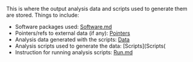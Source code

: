 This is where the output analysis data and scripts used to generate them are stored. Things to include:

- Software packages used: [Software.md](Software.md)
- Pointers/refs to external data (if any): [Pointers](Pointers.md)
- Analysis data generated with the scripts: [Data](Data)
- Analysis scripts used to generate the data: [Scripts](Scripts( 
- Instruction for running analysis scripts: [Run.md](Run.md)
